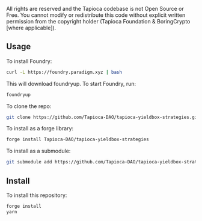 All rights are reserved and the Tapioca codebase is not Open Source or Free. You cannot modify or redistribute this code without explicit written permission from the copyright holder (Tapioca Foundation & BoringCrypto [where applicable]).

## Usage

To install Foundry:

```sh
curl -L https://foundry.paradigm.xyz | bash
```

This will download foundryup. To start Foundry, run:

```sh
foundryup
```

To clone the repo:

```sh
git clone https://github.com/Tapioca-DAO/tapioca-yieldbox-strategies.git && cd tapioca-yieldbox-strategies
```

To install as a forge library:

```sh
forge install Tapioca-DAO/tapioca-yieldbox-strategies
```

To install as a submodule:
    
```sh
git submodule add https://github.com/Tapioca-DAO/tapioca-yieldbox-strategies.git
```

## Install

To install this repository:

```bash
forge install
yarn
```